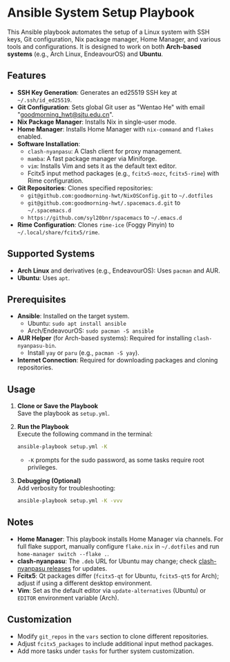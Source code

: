# Ansible System Setup Playbook

This Ansible playbook automates the setup of a Linux system with SSH keys, Git configuration, Nix package manager, Home Manager, and various tools and configurations. It is designed to work on both **Arch-based systems** (e.g., Arch Linux, EndeavourOS) and **Ubuntu**.

## Features

- **SSH Key Generation**: Generates an ed25519 SSH key at `~/.ssh/id_ed25519`.
- **Git Configuration**: Sets global Git user as "Wentao He" with email "goodmorning_hwt@sjtu.edu.cn".
- **Nix Package Manager**: Installs Nix in single-user mode.
- **Home Manager**: Installs Home Manager with `nix-command` and `flakes` enabled.
- **Software Installation**:
  - `clash-nyanpasu`: A Clash client for proxy management.
  - `mamba`: A fast package manager via Miniforge.
  - `vim`: Installs Vim and sets it as the default text editor.
  - Fcitx5 input method packages (e.g., `fcitx5-mozc`, `fcitx5-rime`) with Rime configuration.
- **Git Repositories**: Clones specified repositories:
  - `git@github.com:goodmorning-hwt/NixOSConfig.git` to `~/.dotfiles`
  - `git@github.com:goodmorning-hwt/.spacemacs.d.git` to `~/.spacemacs.d`
  - `https://github.com/syl20bnr/spacemacs` to `~/.emacs.d`
- **Rime Configuration**: Clones `rime-ice` (Foggy Pinyin) to `~/.local/share/fcitx5/rime`.

## Supported Systems

- **Arch Linux** and derivatives (e.g., EndeavourOS): Uses `pacman` and AUR.
- **Ubuntu**: Uses `apt`.

## Prerequisites

- **Ansible**: Installed on the target system.
  - Ubuntu: `sudo apt install ansible`
  - Arch/EndeavourOS: `sudo pacman -S ansible`
- **AUR Helper** (for Arch-based systems): Required for installing `clash-nyanpasu-bin`.
  - Install `yay` or `paru` (e.g., `pacman -S yay`).
- **Internet Connection**: Required for downloading packages and cloning repositories.

## Usage

1. **Clone or Save the Playbook**  
   Save the playbook as `setup.yml`.

2. **Run the Playbook**  
   Execute the following command in the terminal:
   ```bash
   ansible-playbook setup.yml -K
   ```
   - `-K` prompts for the sudo password, as some tasks require root privileges.

3. **Debugging (Optional)**  
   Add verbosity for troubleshooting:
   ```bash
   ansible-playbook setup.yml -K -vvv
   ```

## Notes

- **Home Manager**: This playbook installs Home Manager via channels. For full flake support, manually configure `flake.nix` in `~/.dotfiles` and run `home-manager switch --flake .`.
- **clash-nyanpasu**: The `.deb` URL for Ubuntu may change; check [clash-nyanpasu releases](https://github.com/libnyanpasu/clash-nyanpasu/releases) for updates.
- **Fcitx5**: Qt packages differ (`fcitx5-qt` for Ubuntu, `fcitx5-qt5` for Arch); adjust if using a different desktop environment.
- **Vim**: Set as the default editor via `update-alternatives` (Ubuntu) or `EDITOR` environment variable (Arch).

## Customization

- Modify `git_repos` in the `vars` section to clone different repositories.
- Adjust `fcitx5_packages` to include additional input method packages.
- Add more tasks under `tasks` for further system customization.
